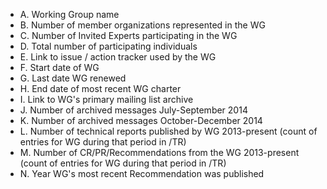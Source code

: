 * A. Working Group name
* B. Number of member organizations represented in the WG
*  C. Number of Invited Experts participating in the WG
*  D. Total number of participating individuals
*  E. Link to issue / action tracker used by the WG
*  F. Start date of WG
*  G. Last date WG renewed
*  H. End date of most recent WG charter
*  I. Link to WG's primary mailing list archive
*  J. Number of archived messages July-September 2014
*  K. Number of archived messages October-December 2014
*  L. Number of technical reports published by WG 2013-present (count of entries for WG during that period in /TR)
*  M. Number of CR/PR/Recommendations from the WG 2013-present (count of entries for WG during that period in /TR)
*  N. Year WG's most recent Recommendation was published
